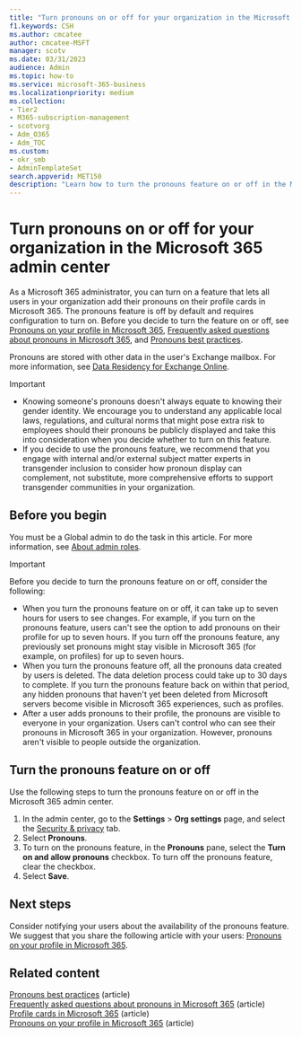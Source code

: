 ```yaml
---
title: "Turn pronouns on or off for your organization in the Microsoft 365 admin center"
f1.keywords: CSH
ms.author: cmcatee
author: cmcatee-MSFT
manager: scotv
ms.date: 03/31/2023
audience: Admin
ms.topic: how-to 
ms.service: microsoft-365-business
ms.localizationpriority: medium
ms.collection:
- Tier2
- M365-subscription-management
- scotvorg
- Adm_O365
- Adm_TOC
ms.custom:
- okr_smb
- AdminTemplateSet
search.appverid: MET150
description: "Learn how to turn the pronouns feature on or off in the Microsoft 365 admin center."
---
```


# Turn pronouns on or off for your organization in the Microsoft 365 admin center

As a Microsoft 365 administrator, you can turn on a feature that lets all users in your organization add their pronouns on their profile cards in Microsoft 365. The pronouns feature is off by default and requires configuration to turn on. Before you decide to turn the feature on or off, see [Pronouns on your profile in Microsoft 365](https://support.microsoft.com/topic/232c3bfb-a947-4310-86db-b22d63663d85), [Frequently asked questions about pronouns in Microsoft 365](https://support.microsoft.com/topic/48135f04-e822-49b5-ba6b-e9bae2ce503a), and [Pronouns best practices](https://support.microsoft.com/topic/ef1701ad-711d-4c6e-b664-64c3ee188d68).

Pronouns are stored with other data in the user's Exchange mailbox. For more information, see [Data Residency for Exchange Online](../../enterprise/m365-dr-workload-exo.md#how-can-i-determine-customer-data-location).

> [!IMPORTANT]
>
>- Knowing someone's pronouns doesn't always equate to knowing their gender identity. We encourage you to understand any applicable local laws, regulations, and cultural norms that might pose extra risk to employees should their pronouns be publicly displayed and take this into consideration when you decide whether to turn on this feature. 
>- If you decide to use the pronouns feature, we recommend that you engage with internal and/or external subject matter experts in transgender inclusion to consider how pronoun display can complement, not substitute, more comprehensive efforts to support transgender communities in your organization.

## Before you begin

You must be a Global admin to do the task in this article. For more information, see [About admin roles](about-admin-roles.md).

> [!IMPORTANT]
>
> Before you decide to turn the pronouns feature on or off, consider the following:
>
>- When you turn the pronouns feature on or off, it can take up to seven hours for users to see changes. For example, if you turn on the pronouns feature, users can't see the option to add pronouns on their profile for up to seven hours. If you turn off the pronouns feature, any previously set pronouns might stay visible in Microsoft 365 (for example, on profiles) for up to seven hours.
>- When you turn the pronouns feature off, all the pronouns data created by users is deleted. The data deletion process could take up to 30 days to complete. If you turn the pronouns feature back on within that period, any hidden pronouns that haven't yet been deleted from Microsoft servers become visible in Microsoft 365 experiences, such as profiles.
>- After a user adds pronouns to their profile, the pronouns are visible to everyone in your organization. Users can't control who can see their pronouns in Microsoft 365 in your organization. However, pronouns aren't visible to people outside the organization.

## Turn the pronouns feature on or off

Use the following steps to turn the pronouns feature on or off in the Microsoft 365 admin center.

1. In the admin center, go to the **Settings** > **Org settings** page, and select the <a href="https://go.microsoft.com/fwlink/p/?linkid=2072756" target="_blank">Security & privacy</a> tab.
2. Select **Pronouns**.
3. To turn on the pronouns feature, in the **Pronouns** pane, select the **Turn on and allow pronouns** checkbox. To turn off the pronouns feature, clear the checkbox.
4. Select **Save**.

## Next steps

Consider notifying your users about the availability of the pronouns feature. We suggest that you share the following article with your users: [Pronouns on your profile in Microsoft 365](https://support.microsoft.com/topic/232c3bfb-a947-4310-86db-b22d63663d85).

## Related content

[Pronouns best practices](https://support.microsoft.com/office/pronouns-best-practices-ef1701ad-711d-4c6e-b664-64c3ee188d68) (article)\
[Frequently asked questions about pronouns in Microsoft 365](https://support.microsoft.com/office/frequently-asked-questions-about-pronouns-in-microsoft-365-48135f04-e822-49b5-ba6b-e9bae2ce503a) (article)\
[Profile cards in Microsoft 365](https://support.microsoft.com/office/profile-cards-in-microsoft-365-e80f931f-5fc4-4a59-ba6e-c1e35a85b501) (article)\
[Pronouns on your profile in Microsoft 365](https://support.microsoft.com/topic/232c3bfb-a947-4310-86db-b22d63663d85) (article)
